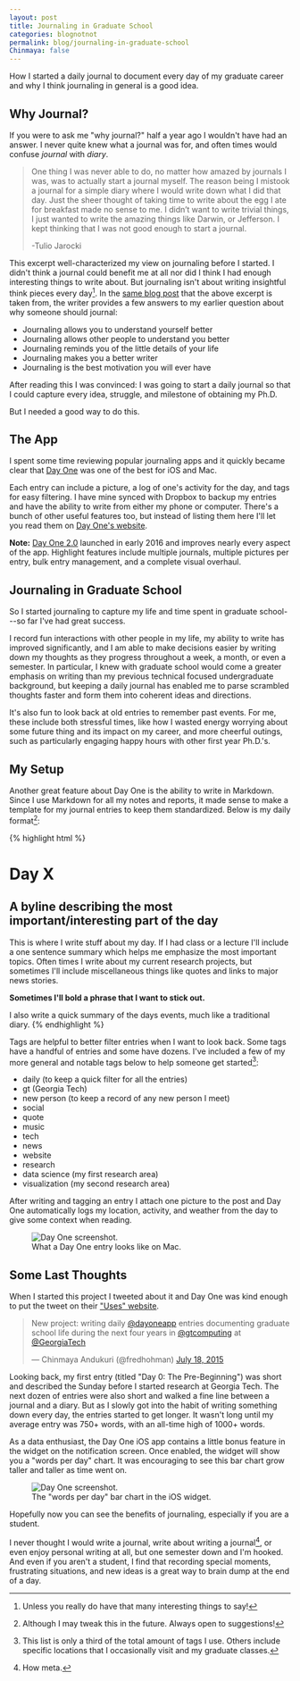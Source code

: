 ```yaml
---
layout: post
title: Journaling in Graduate School
categories: blognotnot
permalink: blog/journaling-in-graduate-school
Chinmaya: false
---
```


How I started a daily journal to document every day of my graduate career and why I think journaling in general is a good idea.

<!--more-->

## Why Journal?

If you were to ask me "why journal?" half a year ago I wouldn't have had an answer. I never quite knew what a journal was for, and often times would confuse *journal* with *diary*. 

>One thing I was never able to do, no matter how amazed by journals I was, was to actually start a journal myself. The reason being I mistook a journal for a simple diary where I would write down what I did that day. Just the sheer thought of taking time to write about the egg I ate for breakfast made no sense to me. I didn’t want to write trivial things, I just wanted to write the amazing things like Darwin, or Jefferson. I kept thinking that I was not good enough to start a journal.
>
>-Tulio Jarocki 

This excerpt well-characterized my view on journaling before I started. I didn't think a journal could benefit me at all nor did I think I had enough interesting things to write about. But journaling isn't about writing insightful think pieces every day[^fn-thinkpiece]. In the [same blog post][uses] that the above excerpt is taken from, the writer provides a few answers to my earlier question about why someone should journal:

* Journaling allows you to understand yourself better
* Journaling allows other people to understand you better
* Journaling reminds you of the little details of your life
* Journaling makes you a better writer
* Journaling is the best motivation you will ever have

After reading this I was convinced: I was going to start a daily journal so that I could capture every idea, struggle, and milestone of obtaining my Ph.D.

But I needed a good way to do this.

## The App

I spent some time reviewing popular journaling apps and it quickly became clear that [Day One][dayone] was one of the best for iOS and Mac. 

Each entry can include a picture, a log of one's activity for the day, and tags for easy filtering. I have mine synced with Dropbox to backup my entries and have the ability to write from either my phone or computer. There's a bunch of other useful features too, but instead of listing them here I'll let you read them on [Day One's website][dayone].

<div class="message">
<strong>Note:</strong> <a href="http://dayoneapp.com/2016/01/introducing-day-one-2/" alt="Day One 2.0.">Day One 2.0</a> launched in early 2016 and improves nearly every aspect of the app. Highlight features include multiple journals, multiple pictures per entry, bulk entry management, and a complete visual overhaul.
</div>

## Journaling in Graduate School

So I started journaling to capture my life and time spent in graduate school---so far I've had great success. 

I record fun interactions with other people in my life, my ability to write has improved significantly, and I am able to make decisions easier by writing down my thoughts as they progress throughout a week, a month, or even a semester. In particular, I knew with graduate school would come a greater emphasis on writing than my previous technical focused undergraduate background, but keeping a daily journal has enabled me to parse scrambled thoughts faster and form them into coherent ideas and directions.

It's also fun to look back at old entries to remember past events. For me, these include both stressful times, like how I wasted energy worrying about some future thing and its impact on my career, and more cheerful outings, such as particularly engaging happy hours with other first year Ph.D.'s.

## My Setup 

Another great feature about Day One is the ability to write in Markdown. Since I use Markdown for all my notes and reports, it made sense to make a template for my journal entries to keep them standardized. Below is my daily format[^fn-format]:

{% highlight html %}
# Day X  
## A byline describing the most important/interesting part of the day

This is where I write stuff about my day. If I had class or a 
lecture I'll include a one sentence summary which helps me 
emphasize the most important topics. Often times I write 
about my current research projects, but sometimes I'll 
include miscellaneous things like quotes and links to 
major news stories.

**Sometimes I'll bold a phrase that I want to stick out.**

I also write a quick summary of the days events, much 
like a traditional diary.
{% endhighlight %}

Tags are helpful to better filter entries when I want to look back. Some tags have a handful of entries and some have dozens. I've included a few of my more general and notable tags below to help someone get started[^fn-tags]:

* daily (to keep a quick filter for all the entries)
* gt (Georgia Tech)
* new person (to keep a record of any new person I meet)
* social
* quote
* music
* tech
* news
* website
* research
* data science (my first research area)
* visualization (my second research area)

After writing and tagging an entry I attach one picture to the post and Day One automatically logs my location, activity, and weather from the day to give some context when reading.

<figure>
  <img src="/images/blog/dayone-ss.png" alt="Day One screenshot.">
  <figcaption>What a Day One entry looks like on Mac. </figcaption>
</figure>

## Some Last Thoughts

When I started this project I tweeted about it and Day One was kind enough to put the tweet on their ["Uses" website][uses].

<blockquote class="twitter-tweet tw-align-center" lang="en"><p lang="en" dir="ltr">New project: writing daily <a href="https://twitter.com/dayoneapp">@dayoneapp</a> entries documenting graduate school life during the next four years in <a href="https://twitter.com/gtcomputing">@gtcomputing</a> at <a href="https://twitter.com/GeorgiaTech">@GeorgiaTech</a></p>&mdash; Chinmaya Andukuri (@fredhohman) <a href="https://twitter.com/fredhohman/status/622506634649186305">July 18, 2015</a></blockquote> <script async src="//platform.twitter.com/widgets.js" charset="utf-8"></script>

Looking back, my first entry (titled "Day 0: The Pre-Beginning") was short and described the Sunday before I started research at Georgia Tech. The next dozen of entries were also short and walked a fine line between a journal and a diary. But as I slowly got into the habit of writing something down every day, the entries started to get longer. It wasn't long until my average entry was 750+ words, with an all-time high of 1000+ words. 

As a data enthusiast, the Day One iOS app contains a little bonus feature in the widget on the notification screen. Once enabled, the widget will show you a "words per day" chart. It was encouraging to see this bar chart grow taller and taller as time went on.

<figure>
  <img src="/images/blog/dayone-widget.png" alt="Day One screenshot.">
  <figcaption>The "words per day" bar chart in the iOS widget. </figcaption>
</figure>

Hopefully now you can see the benefits of journaling, especially if you are a student. 

I never thought I would write a journal, write about writing a journal[^fn-meta], or even enjoy personal writing at all, but one semester down and I'm hooked. And even if you aren't a student, I find that recording special moments, frustrating situations, and new ideas is a great way to brain dump at the end of a day. 

[^fn-thinkpiece]: Unless you really do have that many interesting things to say!

[^fn-format]: Although I may tweak this in the future. Always open to suggestions!

[^fn-tags]: This list is only a third of the total amount of tags I use. Others include specific locations that I occasionally visit and my graduate classes.

[^fn-meta]: How meta.

[dayone]: http://dayoneapp.com "Day One App."
[uses]: http://dayoneapp.com/category/uses/ "Day One Uses."
[why-journal]: http://dayoneapp.com/journal-series/why-to-journal-and-why-day-one/] "Why Journal?"
